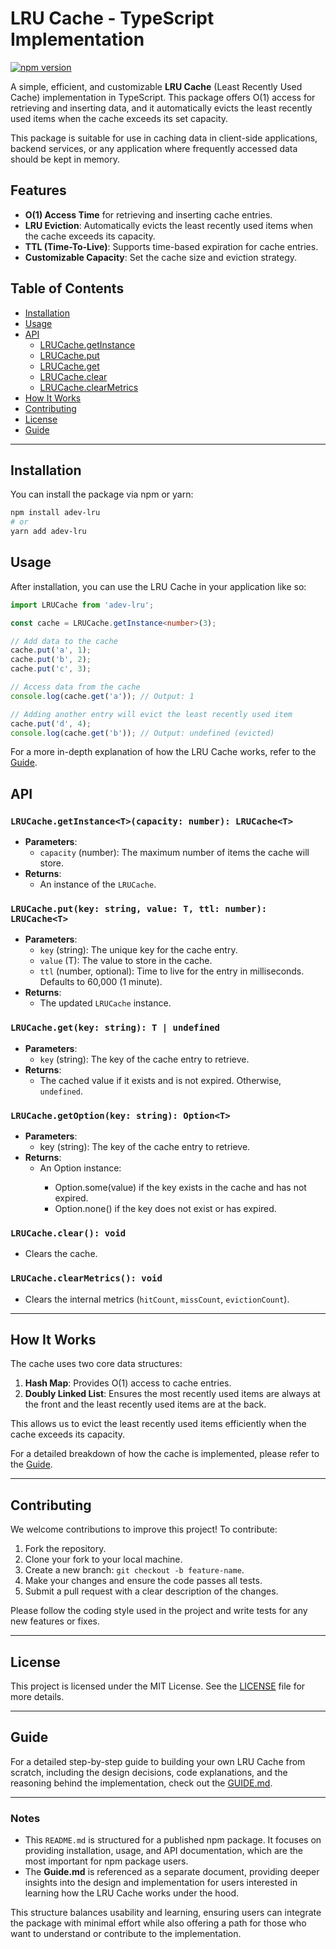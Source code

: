 # LRU Cache - TypeScript Implementation

[![npm version](https://badge.fury.io/js/adev-lru.svg)](https://badge.fury.io/js/adev-lru)

A simple, efficient, and customizable **LRU Cache** (Least Recently Used Cache) implementation in TypeScript. This package offers O(1) access for retrieving and inserting data, and it automatically evicts the least recently used items when the cache exceeds its set capacity.

This package is suitable for use in caching data in client-side applications, backend services, or any application where frequently accessed data should be kept in memory.

## Features

- **O(1) Access Time** for retrieving and inserting cache entries.
- **LRU Eviction**: Automatically evicts the least recently used items when the cache exceeds its capacity.
- **TTL (Time-To-Live)**: Supports time-based expiration for cache entries.
- **Customizable Capacity**: Set the cache size and eviction strategy.

## Table of Contents

- [Installation](#installation)
- [Usage](#usage)
- [API](#api)
  - [LRUCache.getInstance](#lrucachegetinstance)
  - [LRUCache.put](#lrucacheput)
  - [LRUCache.get](#lrucacheget)
  - [LRUCache.clear](#lrucacheclear)
  - [LRUCache.clearMetrics](#lrucacheclearmetrics)
- [How It Works](#how-it-works)
- [Contributing](#contributing)
- [License](#license)
- [Guide](#guide)

---

## Installation

You can install the package via npm or yarn:

```bash
npm install adev-lru
# or
yarn add adev-lru
```

## Usage

After installation, you can use the LRU Cache in your application like so:

```typescript
import LRUCache from 'adev-lru';

const cache = LRUCache.getInstance<number>(3);

// Add data to the cache
cache.put('a', 1);
cache.put('b', 2);
cache.put('c', 3);

// Access data from the cache
console.log(cache.get('a')); // Output: 1

// Adding another entry will evict the least recently used item
cache.put('d', 4);
console.log(cache.get('b')); // Output: undefined (evicted)
```

For a more in-depth explanation of how the LRU Cache works, refer to the [Guide](GUIDE.md).

## API

### `LRUCache.getInstance<T>(capacity: number): LRUCache<T>`

- **Parameters**: 
  - `capacity` (number): The maximum number of items the cache will store.
- **Returns**: 
  - An instance of the `LRUCache`.

### `LRUCache.put(key: string, value: T, ttl: number): LRUCache<T>`

- **Parameters**:
  - `key` (string): The unique key for the cache entry.
  - `value` (T): The value to store in the cache.
  - `ttl` (number, optional): Time to live for the entry in milliseconds. Defaults to 60,000 (1 minute).
- **Returns**:
  - The updated `LRUCache` instance.

### `LRUCache.get(key: string): T | undefined`

- **Parameters**:
  - `key` (string): The key of the cache entry to retrieve.
- **Returns**:
  - The cached value if it exists and is not expired. Otherwise, `undefined`.

### `LRUCache.getOption(key: string): Option<T>`

- **Parameters**:
  - key (string): The key of the cache entry to retrieve.
- **Returns**:
  - An Option<T> instance:
    - Option.some(value) if the key exists in the cache and has not expired.
    - Option.none() if the key does not exist or has expired.

### `LRUCache.clear(): void`

- Clears the cache.

### `LRUCache.clearMetrics(): void`

- Clears the internal metrics (`hitCount`, `missCount`, `evictionCount`).

---

## How It Works

The cache uses two core data structures:
1. **Hash Map**: Provides O(1) access to cache entries.
2. **Doubly Linked List**: Ensures the most recently used items are always at the front and the least recently used items are at the back.

This allows us to evict the least recently used items efficiently when the cache exceeds its capacity.

For a detailed breakdown of how the cache is implemented, please refer to the [Guide](GUIDE.md).

---

## Contributing

We welcome contributions to improve this project! To contribute:

1. Fork the repository.
2. Clone your fork to your local machine.
3. Create a new branch: `git checkout -b feature-name`.
4. Make your changes and ensure the code passes all tests.
5. Submit a pull request with a clear description of the changes.

Please follow the coding style used in the project and write tests for any new features or fixes.

---

## License

This project is licensed under the MIT License. See the [LICENSE](LICENSE) file for more details.

---

## Guide

For a detailed step-by-step guide to building your own LRU Cache from scratch, including the design decisions, code explanations, and the reasoning behind the implementation, check out the [GUIDE.md](GUIDE.md).

---

### Notes

- This `README.md` is structured for a published npm package. It focuses on providing installation, usage, and API documentation, which are the most important for npm package users.
- The **Guide.md** is referenced as a separate document, providing deeper insights into the design and implementation for users interested in learning how the LRU Cache works under the hood.

This structure balances usability and learning, ensuring users can integrate the package with minimal effort while also offering a path for those who want to understand or contribute to the implementation.